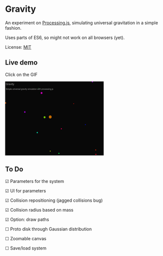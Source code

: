 Gravity
======================

An experiment on [Processing.js](http://processingjs.org/), simulating universal gravitation in a simple fashion.

Uses parts of ES6, so might not work on all browsers (yet).


License: [MIT](LICENSE)

## Live demo

Click on the GIF

[![](screencap.gif)](http://ohanhi.github.io/gravity/)


## To Do

☑ Parameters for the system

☑ UI for parameters

☑ Collision repositioning (jagged collisions bug)

☑ Collision radius based on mass

☑ Option: draw paths

☐ Proto disk through Gaussian distribution

☐ Zoomable canvas

☐ Save/load system
